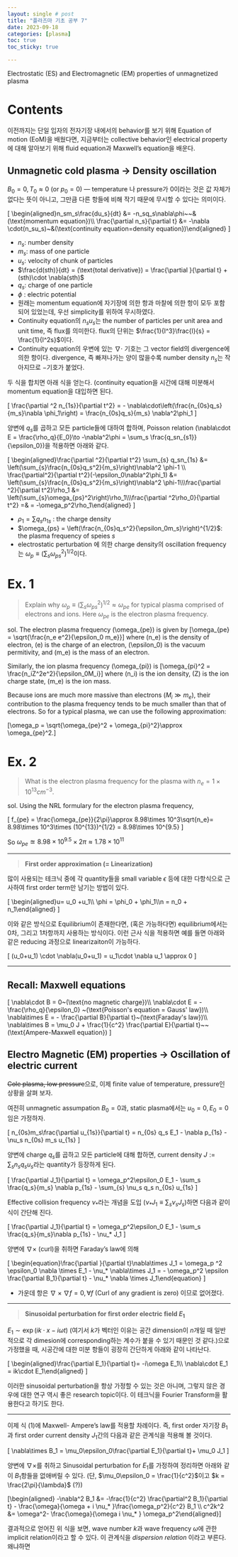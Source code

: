 ```yaml
---
layout: single # post
title: "플라즈마 기초 공부 7"
date: 2023-09-18
categories: [plasma]
toc: true
toc_sticky: true

---
```



Electrostatic (ES) and Electromagnetic (EM) properties of unmagnetized plasma

# Contents

이전까지는 단일 입자의 전자기장 내에서의 behavior를 보기 위해 Equation of motion (EoM)을 배웠다면, 지금부터는 collective behavior인 electrical property에 대해 알아보기 위해 fluid equation과 Maxwell’s equation을 배운다. 

## Unmagnetic cold plasma → Density oscillation

$B_0= 0, T_0 \approx 0  ~(\text{or } p_0=0 )$ — temperature 나 pressure가 0이라는 것은 값 자체가 없다는 뜻이 아니고, 그만큼 다른 항들에 비해 작기 때문에 무시할 수 있다는 의미이다.

\[
\begin{aligned}n_sm_s\frac{du_s}{dt} &= -n_sq_s\nabla\phi~~&(\text{momentum equation})\\\\ \frac{\partial n_s}{\partial t} &= -\nabla \cdot(n_su_s)~&(\text{continuity equation=density equation})\end{aligned}
\]

- $n_s$: number density
- $m_s$: mass of one particle
- $u_s$: velocity of chunk of particles
- $\frac{d(sth)}{dt} = (\text{total derivative}) = \frac{\partial }{\partial t} + (sth)\cdot \nabla(sth)$
- $q_s$: charge of one particle
- $\phi$ : electric potential
- 원래는 momentum equation에 자기장에 의한 항과 마찰에 의한 항이 모두 포함되어 있었는데, 우선 simplicity를 위하여 무시하였다.
- Continuity equation의 $n_su_s$는 the number of particles per unit area and unit time, 즉 flux를 의미한다. flux의 단위는 $\frac{1}{l^3}\frac{l}{s} = \frac{1}{l^2s}$이다.
- Continuity equation의 우변에 있는 $\nabla\cdot$ 기호는 그 vector field의 divergence에 의한 항이다. divergence, 즉 빠져나가는 양이 많을수록 number density $n_s$는 작아지므로 $-$기호가 붙었다.

두 식을 합치면 아래 식을 얻는다. (continuity equation을 시간에 대해 미분해서 momentum equation을 대입하면 된다. 

\[
\frac{\partial ^2 n_{1s}}{\partial t^2} = - \nabla\cdot\left(\frac{n_{0s}q_s}{m_s}\nabla \phi_1\right) = \frac{n_{0s}q_s}{m_s} \nabla^2\phi_1
\]

양변에 $q_s$를 곱하고 모든 particle들에 대하여 합하며, Poisson relation \(\nabla\cdot E = \frac{\rho_q}{E_0}\to -\nabla^2\phi = \sum_s \frac{q_sn_{s1}}{\epsilon_0}\)을 적용하면 아래와 같다. 

\[
\begin{aligned}\frac{\partial ^2}{\partial t^2} \sum_{s} q_sn_{1s} &= \left(\sum_{s}\frac{n_{0s}q_s^2}{m_s}\right)\nabla^2 \phi-1 \\\\ \frac{\partial^2}{\partial t^2}(-\epsilon_0\nabla^2\phi_1) &= \left(\sum_{s}\frac{n_{0s}q_s^2}{m_s}\right)\nabla^2 \phi-1\\\\\frac{\partial ^2}{\partial t^2}\rho_1 &= \left(\sum_{s}\omega_{ps}^2\right)\rho_1\\\\\frac{\partial ^2\rho_0}{\partial t^2} =& = -\omega_p^2\rho_1\end{aligned}
\]

- $\rho_1= \sum q_sn_{1s}$ : the charge density
- $\omega_{ps} = \left(\frac{n_{0s}q_s^2}{\epsilon_0m_s}\right)^{1/2}$: the plasma frequency of speies $s$
- electrostatic perturbation 에 의한 charge density의 oscillation frequency는 $\omega_p \equiv (\sum_s \omega_{ps}^2)^{1/2}$이다.

# Ex. 1

> Explain why $\omega_p \equiv (\sum_s \omega_{ps}^2)^{1/2}\approx \omega_{pe}$ for typical plasma comprised of electrons and ions. Here $\omega_{pe}$ is the electron plasma frequency.
> 

sol. The electron plasma frequency \(\omega_{pe}\) is given by 
\[\omega_{pe} = \sqrt{\frac{n_e e^2}{\epsilon_0 m_e}}\]
where \(n_e\) is the density of electron, \(e\) is the charge of an electron, \(\epsilon_0\) is the vacuum permitivity, and \(m_e\) is the mass of an electron.

Similarly, the ion plasma frequency \(\omega_{pi}\) is
\[\omega_{pi}^2 = \frac{n_iZ^2e^2}{\epsilon_0M_i}\]
where \(n_i\) is the ion density, \(Z\) is the ion charge state, \(m_e\) is the ion mass.

Because ions are much more massive than electrons $(M_i\gg m_e)$, 
their contribution to the plasma frequency tends to be much smaller than that of electrons. So for a typical plasma, we can use the following approximation:

\[\omega_p = \sqrt{\omega_{pe}^2 + \omega_{pi}^2}\approx \omega_{pe}^2.\]

# Ex. 2

> What is the electron plasma frequency for the plasma with $n_e = 1\times 10^{13}cm^{-3}$.
> 

sol. Using the NRL formulary for the electron plasma frequency, 

\[
f_{pe} = \frac{\omega_{pe}}{2\pi}\approx 8.98\times 10^3\sqrt{n_e}= 8.98\times 10^3\times (10^{13})^{1/2} = 8.98\times 10^{9.5}
\]

So $\omega_{pe}\approxeq 8.98\times10^{9.5}\times 2\pi \approx 1.78\times 10^{11}$

---

> **First order approximation (= Linearization)**
> 

많이 사용되는 테크닉 중에 각 quantity들을 small variable $\epsilon$ 등에 대한 다항식으로 근사하여 first order term만 남기는 방법이 있다. 

\[
\begin{aligned}u= u_0 +u_1\\\\ \phi = \phi_0 + \phi_1\\\\n = n_0 + n_1\end{aligned}
\]

이와 같은 방식으로 Equilibrium이 존재한다면, $($혹은 가능하다면$)$ equilibrium에서는 0차, 그리고 1차항까지 사용하는 방식이다. 이런 근사 식을 적용하면 예를 들면 아래와 같은 reducing 과정으로 linearizaiton이 가능하다. 

\[
(u_0+u_1) \cdot \nabla(u_0+u_1) = u_1\cdot \nabla u_1 \approx 0
\]

---

## Recall: Maxwell equations

\[
\nabla\cdot B = 0~(\text{no magnetic charge})\\\\ \nabla\cdot E = -\frac{\rho_q}{\epsilon_0} ~(\text{Poisson's equation = Gauss' law})\\\\ \nabla\times E = - \frac{\partial B}{\partial t}~(\text{Faraday's law})\\\\ \nabla\times B = \mu_0 J + \frac{1}{c^2} \frac{\partial E}{\partial t}~~(\text{Ampere-Maxwell equation})
\]

## Electro Magnetic (EM) properties → Oscillation of electric current

~~Cole plasma, low pressure~~으로, 이제 finite value of temperature, pressure인 상황을 살펴 보자. 

여전히 unmagnetic assumpation $B_0 = 0$과, static plasma에서는 $u_0 = 0,E_0= 0$ 임은 가정하자. 

\[
n_{0s}m_s\frac{\partial u_{1s}}{\partial t} = n_{0s} q_s E_1 - \nabla p_{1s} - \nu_s n_{0s} m_s u_{1s}
\]

양변에 charge $q_s$를 곱하고 모든 particle에 대해 합하면, current density $J:= \sum_s n_sq_su_s$라는 quantity가 등장하게 된다. 

\[
\frac{\partial J_1}{\partial t} = \omega_p^2\epsilon_0 E_1 - \sum_s \frac{q_s}{m_s} \nabla p_{1s} - \sum_{s} \nu_s q_s n_{0s} u_{1s}
\]

Effective collision frequency $\nu_*$라는 개념을 도입 $(\nu_*J_1 \equiv\sum_s\nu_s J_s)$하면 다음과 같이 식이 간단해 진다. 

\[
\frac{\partial J_1}{\partial t} = \omega_p^2\epsilon_0 E_1 - \sum_s \frac{q_s}{m_s}\nabla p_{1s} - \nu_* J_1
\]

양변에 $\nabla\times$  (curl)을 취하면 Faraday’s law에 의해

\[
\begin{equation}\frac{\partial }{\partial t}\nabla\times J_1 = \omega_p ^2 \epsilon_0 \nabla \times E_1 - \nu_* \nabla\times J_1 = - \omega_p^2 \epsilon \frac{\partial B_1}{\partial t} - \nu_* \nabla \times J_1\end{equation}
\]

- 가운데 항은 $\nabla\times\nabla f = 0,\forall f$ (Curl of any gradient is zero) 이므로 없어졌다.

---

> **Sinusoidal perturbation for first order electric field $E_1$**
> 

$E_1\sim \exp(ik\cdot x- i\omega t)$ $($여기서 $k$가 벡터인 이유는 공간 dimension이 $n$개일 때 일반적으로 각 dimesion에 corresponding하는 계수가 붙을 수 있기 때문인 것 같다.$)$으로 가정했을 때, 시공간에 대한 미분 항들이 굉장히 간단하게 아래와 같이 나타난다. 

\[
\begin{aligned}\frac{\partial E_1}{\partial t}= -i\omega E_1\\\\ \nabla\cdot E_1 = ik\cdot E_1\end{aligned}
\]

이러한 sinusoidal perturbation을 항상 가정할 수 있는 것은 아니며, 그렇지 않은 경우에 대한 연구 역시 좋은 research topic이다. 이 테크닉을 Fourier Transform을 활용한다고 하기도 한다.

---

이제 식 (1)에 Maxwell- Ampere’s law를 적용할 차례이다. 즉, first order 자기장 $B_1$과 first order current density $J_1$간의 다음과 같은 관계식을 적용해 볼 것이다. 

\[
\nabla\times B_1 = \mu_0\epsilon_0\frac{\partial E_1}{\partial t}+ \mu_0 J_1
\]

 양변에 $\nabla\times$를 취하고 Sinusoidal perturbation for $E_1$를 가정하여 정리하면 아래와 같이 $B_1$항들을 없애버릴 수 있다. $($단, $\mu_0\epsilon_0 = \frac{1}{c^2}$이고 $k = \frac{2\pi}{\lambda}$ $($?$)$$)$

\[\begin{aligned} -\nabla^2 B_1 &= -\frac{1}{c^2} \frac{\partial^2  B_1}{\partial t} - \frac{\omega}{\omega + i \nu_* }\frac{\omega_p^2}{c^2} B_1 \\\\ c^2k^2 &= \omega^2- \frac{\omega}{\omega i \nu_* } \omega_p^2\end{aligned}\]

결과적으로 얻어진 위 식을 보면, wave number $k$과 wave frequency $\omega$에 관한 implicit relation이라고 할 수 있다. 이 관계식을 *dispersion relation* 이라고 부른다. 왜냐하면